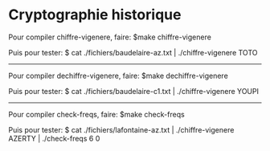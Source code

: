 Cryptographie historique 
========================

Pour compiler chiffre-vigenere, faire:
$make chiffre-vigenere

Puis pour tester:
$ cat ./fichiers/baudelaire-az.txt | ./chiffre-vigenere TOTO


---------

Pour compiler dechiffre-vigenere, faire:
$make dechiffre-vigenere

Puis pour tester:
$ cat ./fichiers/baudelaire-c1.txt | ./chiffre-vigenere YOUPI

---------

Pour compiler check-freqs, faire:
$make check-freqs

Puis pour tester:
$ cat ./fichiers/lafontaine-az.txt | ./chiffre-vigenere AZERTY | ./check-freqs 6 0

